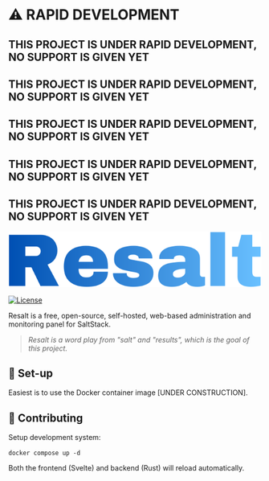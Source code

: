 # ⚠️ RAPID DEVELOPMENT
## THIS PROJECT IS UNDER RAPID DEVELOPMENT, NO SUPPORT IS GIVEN YET
## THIS PROJECT IS UNDER RAPID DEVELOPMENT, NO SUPPORT IS GIVEN YET
## THIS PROJECT IS UNDER RAPID DEVELOPMENT, NO SUPPORT IS GIVEN YET
## THIS PROJECT IS UNDER RAPID DEVELOPMENT, NO SUPPORT IS GIVEN YET
## THIS PROJECT IS UNDER RAPID DEVELOPMENT, NO SUPPORT IS GIVEN YET

<p align="center"><a href="https://github.com/resalt-dev/resalt" target="_blank" rel="noopener noreferrer"><img src="docs/images/logo.png?raw=true" alt="re-frame logo"></a></p>

[![License](https://img.shields.io/github/license/resalt-dev/resalt?style=for-the-badge)](https://github.com/resalt-dev/resalt/blob/main/LICENSE)

Resalt is a free, open-source, self-hosted, web-based administration and monitoring panel for SaltStack.

> *Resalt is a word play from "salt" and "results", which is the goal of this project.*

## 🔧 Set-up

Easiest is to use the Docker container image [UNDER CONSTRUCTION].

## 💖 Contributing

Setup development system:
```
docker compose up -d
```

Both the frontend (Svelte) and backend (Rust) will reload automatically.